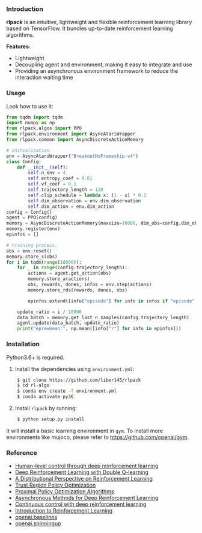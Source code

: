 ### Introduction

**rlpack** is an intuitive, lightweight and flexible reinforcement learning library based on TensorFlow.
It bundles up-to-date reinforcement learning algorithms. 


**Features:**

- Lightweight
- Decoupling agent and environment, making it easy to integrate and use
- Providing an asynchronous environment framework to reduce the interaction waiting time


### Usage

Look how to use it:


```python
from tqdm import tqdm
import numpy as np
from rlpack.algos import PPO
from rlpack.environment import AsyncAtariWrapper
from rlpack.common import AsyncDiscreteActionMemory

# initialization.
env = AsyncAtariWrapper("BreakoutNoFrameskip-v4")
class Config:
    def __init__(self):
        self.n_env = 4
        self.entropy_coef = 0.01
        self.vf_coef = 0.1
        self.trajectory_length = 128
        self.clip_schedule = lambda x: (1 - x) * 0.1
        self.dim_observation = env.dim_observation
        self.dim_action = env.dim_action
config = Config()
agent = PPO(config)
memory = AsyncDiscreteActionMemory(maxsize=10000, dim_obs=config.dim_observation)
memory.register(env)
epinfos = []

# training process.
obs = env.reset()
memory.store_s(obs)
for i in tqdm(range(10000)):
    for _ in range(config.trajectory_length):
        actions = agent.get_action(obs)
        memory.store_a(actions)
        obs, rewards, dones, infos = env.step(actions)
        memory.store_rds(rewards, dones, obs)

        epinfos.extend([info["episode"] for info in infos if "episode" in info])

    update_ratio = i / 10000
    data_batch = memory.get_last_n_samples(config.trajectory_length)
    agent.update(data_batch, update_ratio)
    print("eprewmean:", np.mean([info["r"] for info in epinfos]))
```


### Installation

Python3.6+ is required.

1. Install the dependencies using `environment.yml`:

```bash
    $ git clone https://github.com/liber145/rlpack
    $ cd rl-algo
    $ conda env create -f environment.yml
    $ conda activate py36
```

2. Install `rlpack` by running:

```bash
    $ python setup.py install
```

It will install a basic learning environment in `gym`.
To install more environments like mujoco, please refer to https://github.com/openai/gym.

### Reference

- [Human-level control through deep reinforcement learning](https://www.nature.com/articles/nature14236)
- [Deep Reinforcement Learning with Double Q-learning](https://arxiv.org/abs/1509.06461)
- [A Distributional Perspective on Reinforcement Learning](https://arxiv.org/abs/1707.06887)
- [Trust Region Policy Optimization](https://arxiv.org/abs/1502.05477)
- [Proximal Policy Optimization Algorithms](https://arxiv.org/abs/1707.06347)
- [Asynchronous Methods for Deep Reinforcement Learning](https://arxiv.org/abs/1602.01783)
- [Continuous control with deep reinforcement learning](https://arxiv.org/abs/1509.02971)
- [Introduction to Reinforcement Learning](https://dl.acm.org/citation.cfm?id=551283)
- [openai.baselines](https://github.com/openai/baselines)
- [openai.spinningup](https://github.com/openai/spinningup)
